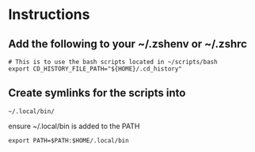 # Instructions

## Add the following to your ~/.zshenv or ~/.zshrc

```
# This is to use the bash scripts located in ~/scripts/bash
export CD_HISTORY_FILE_PATH="${HOME}/.cd_history"
```

## Create symlinks for the scripts into

```
~/.local/bin/
```

ensure ~/.local/bin is added to the PATH

```
export PATH=$PATH:$HOME/.local/bin
```
